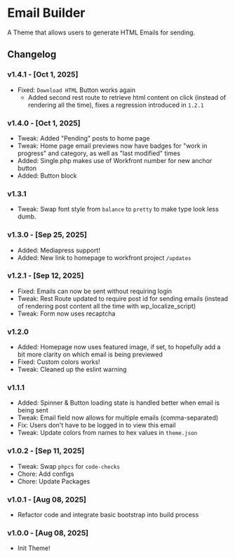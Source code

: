 # Email Builder

A Theme that allows users to generate HTML Emails for sending.

## Changelog

### v1.4.1 - [Oct 1, 2025]

-   Fixed: `Download HTML` Button works again
    -   Added second rest route to retrieve html content on click (instead of rendering all the time), fixes a regression introduced in `1.2.1`

### v1.4.0 - [Oct 1, 2025]

-   Tweak: Added "Pending" posts to home page
-   Tweak: Home page email previews now have badges for "work in progress" and category, as well as "last modified" times
-   Added: Single.php makes use of Workfront number for new anchor button
-   Added: Button block

### v1.3.1

-   Tweak: Swap font style from `balance` to `pretty` to make type look less dumb.

### v1.3.0 - [Sep 25, 2025]

-   Added: Mediapress support!
-   Added: New link to homepage to workfront project `/updates`

### v1.2.1 - [Sep 12, 2025]

-   Fixed: Emails can now be sent without requiring login
-   Tweak: Rest Route updated to require post id for sending emails (instead of rendering post content all the time with wp_localize_script)
-   Tweak: Form now uses recaptcha

### v1.2.0

-   Added: Homepage now uses featured image, if set, to hopefully add a bit more clarity on which email is being previewed
-   Fixed: Custom colors works!
-   Tweak: Cleaned up the eslint warning

### v1.1.1

-   Added: Spinner & Button loading state is handled better when email is being sent
-   Tweak: Email field now allows for multiple emails (comma-separated)
-   Fix: Users don't have to be logged in to view this email
-   Tweak: Update colors from names to hex values in `theme.json`

### v1.0.2 - [Sep 11, 2025]

-   Tweak: Swap `phpcs` for `code-checks`
-   Chore: Add configs
-   Chore: Update Packages

### v1.0.1 - [Aug 08, 2025]

-   Refactor code and integrate basic bootstrap into build process

### v1.0.0 - [Aug 08, 2025]

-   Init Theme!
